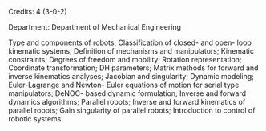 Credits: 4 (3-0-2)

Department: Department of Mechanical Engineering

Type and components of robots; Classification of closed- and open- loop kinematic systems; Definition of mechanisms and manipulators; Kinematic constraints; Degrees of freedom and mobility; Rotation representation; Coordinate transformation; DH parameters; Matrix methods for forward and inverse kinematics analyses; Jacobian and singularity; Dynamic modeling; Euler-Lagrange and Newton- Euler equations of motion for serial type manipulators; DeNOC- based dynamic formulation; Inverse and forward dynamics algorithms; Parallel robots; Inverse and forward kinematics of parallel robots; Gain singularity of parallel robots; Introduction to control of robotic systems.